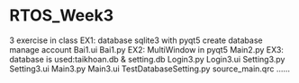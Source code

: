 # RTOS_Week3
3 exercise in class
EX1:
database sqlite3 with pyqt5
create database manage account
    Bai1.ui
    Bai1.py
EX2:
    MultiWindow in pyqt5
    Main2.py
EX3:
database is used:taikhoan.db & setting.db
    Login3.py
    Login3.ui
    Setting3.py
    Setting3.ui
    Main3.py
    Main3.ui
    TestDatabaseSetting.py
    source_main.qrc 
    ......